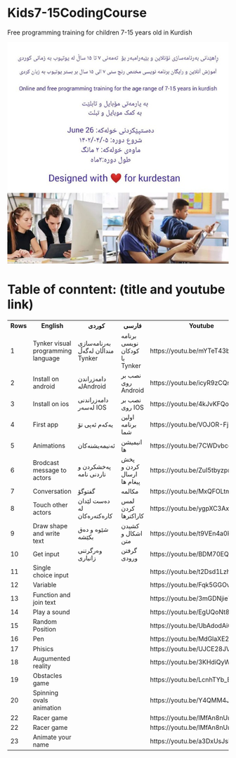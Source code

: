 # Kids7-15CodingCourse
Free programming training for children 7-15 years old in Kurdish </br>

![Screenshot](509110bf-1e38-4955-b8b2-3b1440404ad1.jpg)
# Table of conntent: (title and youtube link)</br>


<table>
  <tr>
    <th>Rows</th>
    <th>English</th>
    <th>کوردی</th>
     <th>فارسی</th>
 <th>Youtube</th>
  </tr>
  <tr>
    <td>1</td>
    <td>Tynker visual programming language </td>
    <td>بەرنامەسازی منداڵان لەگەڵ Tynker </td>
        <td>برنامه نویسی کودکان با Tynker</td>
    <td>https://youtu.be/mYTeT43bNHg</td>
  </tr>
  <tr>
    <td>2</td>
    <td>Install on android</td>
    <td>دامەزراندن لەAndroid </td>
     <td>نصب بر روی Android</td>
     <td>https://youtu.be/icyR9zCQrgo</td>
  </tr>

  <tr>
    <td>3</td>
    <td>Install on ios</td>
    <td>دامەزراندنی لەسەر IOS </td>
     <td>نصب بر روی IOS</td>
     <td>https://youtu.be/4kJvKFQog4g</td>
  </tr>

<tr>
    <td>4</td>
    <td>First app</td>
    <td>یەکەم ئەپی تۆ </td>
     <td>اولین برنامه شما</td>
     <td>https://youtu.be/VOJOR-FjxT4</td>
  </tr>


  <tr>
    <td>5</td>
    <td>Animations</td>
    <td>ئەنیمەیشنەکان</td>
     <td>انیمیشن ها </td>
     <td>https://youtu.be/7CWDvbcoRiU</td>
  </tr>
  
  <tr>
    <td>6</td>
    <td>Brodcast message to actors</td>
    <td>پەخشکردن و ناردنی نامە </td>
     <td>پخش کردن و ارسال پیغام ها </td>
     <td>https://youtu.be/ZuI5tbyzpmM</td>
  </tr>


  <tr>
    <td>7</td>
    <td>Conversation</td>
    <td>گفتوگۆ</td>
     <td>مکالمه</td>
     <td>https://youtu.be/MxQFOLtmCDU</td>
  </tr>

<tr>
    <td>8</td>
    <td>Touch other actors</td>
    <td>دەست لێدان لە کارەکتەرەکان </td>
     <td>لمس کردن کاراکترها </td>
     <td>https://youtu.be/ygpXC3AxJxA</td>
  </tr>

<tr>
    <td>9</td>
    <td>Draw shape and write text</td>
    <td>شێوە و دەق بکێشە </td>
     <td>کشیدن اشکال و متن</td>
     <td>https://youtu.be/t9VEn4a0K4M/td>
  </tr>

 <tr>
    <td>10</td>
    <td>Get input</td>
    <td>وەرگرتنی زانیاری </td>
     <td>گرفتن ورودی </td>
     <td>https://youtu.be/BDM70EQdw-U</td>
  </tr>


  <tr>
    <td>11</td>
    <td>Single choice input</td>
    <td></td>
     <td></td>
     <td>https://youtu.be/t2Dsd1Lzhxk</td>
  </tr>

  <tr>
    <td>12</td>
    <td>Variable</td>
    <td></td>
     <td></td>
     <td> https://youtu.be/Fqk5GGOvUEU </td>
  </tr>
  
  
  <tr>
    <td>13</td>
    <td> Function and join text </td>
    <td> </td>
     <td> </td>
     <td> https://youtu.be/3mGDNjie7gQ </td>
  </tr>

   <tr>
    <td>14</td>
    <td>Play a sound</td>
    <td></td>
     <td></td>
     <td> https://youtu.be/EgUQoNt8AtE </td>
  </tr>

   <tr>
    <td>15</td>
    <td>Random Position</td>
    <td></td>
     <td></td>
     <td>https://youtu.be/UbAdodAi6pA</td>
  </tr>
  <tr>
    <td>16</td>
    <td>Pen</td>
    <td></td>
     <td></td>
     <td> https://youtu.be/MdGlaXE2foc </td>
  </tr>

  <tr>
    <td>17</td>
    <td>Phisics</td>
    <td></td>
    <td></td>
    <td>https://youtu.be/UJCE28JVrpI</td>
  </tr>

  
   <tr>
    <td>18</td>
    <td>Augumented reality</td>
    <td></td>
     <td></td>
     <td>https://youtu.be/3KHdiQyW1Us</td>
  </tr>



 
 <tr>
    <td>19</td>
    <td>Obstacles game</td>
    <td></td>
    <td></td>
    <td>https://youtu.be/LcnhTYb_Bg8</td>
</tr>



  <tr>
    <td>20</td>
    <td>Spinning ovals animation</td>
    <td></td>
    <td></td>
    <td>https://youtu.be/Y4QMM4JFd5s</td>
  </tr>
  
  <tr>
    <td>22</td>
    <td>Racer game</td>
    <td></td>
    <td></td>
    <td>https://youtu.be/IMfAn8nUrdk</td>
  </tr>

   <tr>
    <td>22</td>
    <td>Racer game</td>
    <td></td>
    <td></td>
    <td>https://youtu.be/IMfAn8nUrdk</td>
  </tr>

   <tr>
    <td>23</td>
    <td>Animate your name</td>
    <td></td>
    <td></td>
    <td>https://youtu.be/a3DxUsJsbb0</td>
  </tr>
  
</table>

